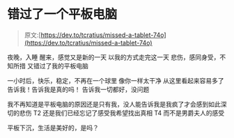 # 错过了一个平板电脑

> 原文:[https://dev.to/tcratius/missed-a-tablet-74o](https://dev.to/tcratius/missed-a-tablet-74o)

夜晚，入睡
醒来，感觉又是新的一天
以我的方式走完这一天
悲伤，感同身受，不知所措
又错过了我的平板电脑

一小时后，快乐，稳定，不再在一个球里
像你一样太干净
从这里看起来容易多了
告诉我！告诉我是真的吗！
告诉我一切都好，没问题

我不再知道是平板电脑的原因还是只有我，没人能告诉我是我疯了才会感到如此深切的悲伤 T2 还是我们已经忘记了感受我希望找出真相 T4 而不是男爵夫人的感受

平板下沉，生活是美好的，是吗？